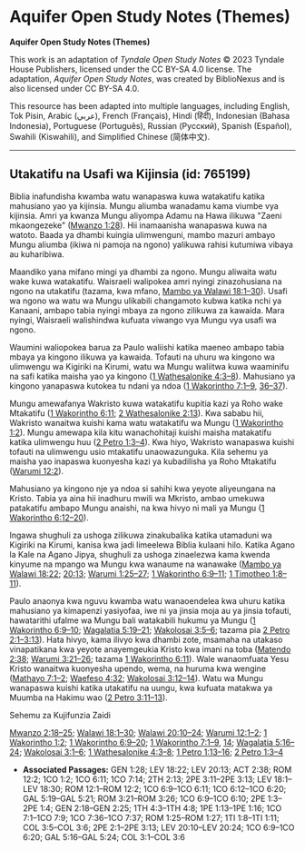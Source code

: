 # Aquifer Open Study Notes (Themes)

**Aquifer Open Study Notes (Themes)**

This work is an adaptation of *Tyndale Open Study Notes* © 2023 Tyndale House Publishers, licensed under the CC BY\-SA 4\.0 license. The adaptation, *Aquifer Open Study Notes*, was created by BiblioNexus and is also licensed under CC BY\-SA 4\.0\.

This resource has been adapted into multiple languages, including English, Tok Pisin, Arabic (عربي), French (Français), Hindi (हिंदी), Indonesian (Bahasa Indonesia), Portuguese (Português), Russian (Русский), Spanish (Español), Swahili (Kiswahili), and Simplified Chinese (简体中文).



--------------------------------

## Utakatifu na Usafi wa Kijinsia (id: 765199)

Biblia inafundisha kwamba watu wanapaswa kuwa watakatifu katika mahusiano yao ya kijinsia. Mungu aliumba wanadamu kama viumbe vya kijinsia. Amri ya kwanza Mungu aliyompa Adamu na Hawa ilikuwa "Zaeni mkaongezeke" ([Mwanzo 1:28](https://ref.ly/Gen1:28)). Hii inamaanisha wanapaswa kuwa na watoto. Baada ya dhambi kuingia ulimwenguni, mambo mazuri ambayo Mungu aliumba (ikiwa ni pamoja na ngono) yalikuwa rahisi kutumiwa vibaya au kuharibiwa.

Maandiko yana mifano mingi ya dhambi za ngono. Mungu aliwaita watu wake kuwa watakatifu. Waisraeli walipokea amri nyingi zinazohusiana na ngono na utakatifu (tazama, kwa mfano, [Mambo ya Walawi 18:1–30](https://ref.ly/Lev18:1-Lev18:30)). Usafi wa ngono wa watu wa Mungu ulikabili changamoto kubwa katika nchi ya Kanaani, ambapo tabia nyingi mbaya za ngono zilikuwa za kawaida. Mara nyingi, Waisraeli walishindwa kufuata viwango vya Mungu vya usafi wa ngono.

Waumini waliopokea barua za Paulo waliishi katika maeneo ambapo tabia mbaya ya kingono ilikuwa ya kawaida. Tofauti na uhuru wa kingono wa ulimwengu wa Kigiriki na Kirumi, watu wa Mungu waliitwa kuwa waaminifu na safi katika maisha yao ya kingono ([1 Wathesalonike 4:3–8](https://ref.ly/1Thess4:3-1Thess4:8)). Mahusiano ya kingono yanapaswa kutokea tu ndani ya ndoa ([1 Wakorintho 7:1–9](https://ref.ly/1Cor7:1-1Cor7:9), [36–37](https://ref.ly/1Cor7:36-1Cor7:37)).

Mungu amewafanya Wakristo kuwa watakatifu kupitia kazi ya Roho wake Mtakatifu ([1 Wakorintho 6:11](https://ref.ly/1Cor6:11); [2 Wathesalonike 2:13](https://ref.ly/2Thess2:13)). Kwa sababu hii, Wakristo wanaitwa kuishi kama watu watakatifu wa Mungu ([1 Wakorintho 1:2](https://ref.ly/1Cor1:2)). Mungu amewapa kila kitu wanachohitaji kuishi maisha matakatifu katika ulimwengu huu ([2 Petro 1:3–4](https://ref.ly/2Pet1:3-2Pet1:4)). Kwa hiyo, Wakristo wanapaswa kuishi tofauti na ulimwengu usio mtakatifu unaowazunguka. Kila sehemu ya maisha yao inapaswa kuonyesha kazi ya kubadilisha ya Roho Mtakatifu ([Warumi 12:2](https://ref.ly/Rom12:2)).

Mahusiano ya kingono nje ya ndoa si sahihi kwa yeyote aliyeungana na Kristo. Tabia ya aina hii inadhuru mwili wa Mkristo, ambao umekuwa patakatifu ambapo Mungu anaishi, na kwa hivyo ni mali ya Mungu ([1 Wakorintho 6:12–20](https://ref.ly/1Cor6:12-1Cor6:20)).

Ingawa shughuli za ushoga zilikuwa zinakubalika katika utamaduni wa Kigiriki na Kirumi, kanisa kwa jadi limeelewa Biblia kulaani hilo. Katika Agano la Kale na Agano Jipya, shughuli za ushoga zinaelezwa kama kwenda kinyume na mpango wa Mungu kwa wanaume na wanawake ([Mambo ya Walawi 18:22](https://ref.ly/Lev18:22); [20:13](https://ref.ly/Lev20:13); [Warumi 1:25–27](https://ref.ly/Rom1:25-Rom1:27); [1 Wakorintho 6:9–11](https://ref.ly/1Cor6:9-1Cor6:11); [1 Timotheo 1:8–11](https://ref.ly/1Tim1:8-1Tim1:11)).

Paulo anaonya kwa nguvu kwamba watu wanaoendelea kwa uhuru katika mahusiano ya kimapenzi yasiyofaa, iwe ni ya jinsia moja au ya jinsia tofauti, hawatarithi ufalme wa Mungu bali watakabili hukumu ya Mungu ([1 Wakorintho 6:9–10](https://ref.ly/1Cor6:9-1Cor6:10); [Wagalatia 5:19–21](https://ref.ly/Gal5:19-Gal5:21); [Wakolosai 3:5–6](https://ref.ly/Col3:5-Col3:6); tazama pia [2 Petro 2:1–3:13](https://ref.ly/2Pet2:1-2Pet3:13)). Hata hivyo, kama ilivyo kwa dhambi zote, msamaha na utakaso vinapatikana kwa yeyote anayemgeukia Kristo kwa imani na toba ([Matendo 2:38](https://ref.ly/Acts2:38); [Warumi 3:21–26](https://ref.ly/Rom3:21-Rom3:26); tazama [1 Wakorintho 6:11](https://ref.ly/1Cor6:11)). Wale wanaomfuata Yesu Kristo wanaitwa kuonyesha upendo, wema, na huruma kwa wengine ([Mathayo 7:1–2](https://ref.ly/Matt7:1-Matt7:2); [Waefeso 4:32](https://ref.ly/Eph4:32); [Wakolosai 3:12–14](https://ref.ly/Col3:12-Col3:14)). Watu wa Mungu wanapaswa kuishi katika utakatifu na uungu, kwa kufuata matakwa ya Muumba na Hakimu wao ([2 Petro 3:11–13](https://ref.ly/2Pet3:11-2Pet3:13)).

Sehemu za Kujifunzia Zaidi

[Mwanzo 2:18–25](https://ref.ly/Gen2:18-Gen2:25); [Walawi 18:1–30](https://ref.ly/Lev18:1-Lev18:30); [Walawi 20:10–24](https://ref.ly/Lev20:10-Lev20:24); [Warumi 12:1–2](https://ref.ly/Rom12:1-Rom12:2); [1 Wakorintho 1:2](https://ref.ly/1Cor1:2); [1 Wakorintho 6:9–20](https://ref.ly/1Cor6:9-1Cor6:20); [1 Wakorintho 7:1–9](https://ref.ly/1Cor7:1-1Cor7:9), [14](https://ref.ly/1Cor7:14); [Wagalatia 5:16–24](https://ref.ly/Gal5:16-Gal5:24); [Wakolosai 3:1–6](https://ref.ly/Col3:1-Col3:6); [1 Wathesalonike 4:3–8](https://ref.ly/1Thess4:3-1Thess4:8); [1 Petro 1:13–16](https://ref.ly/1Pet1:13-1Pet1:16); [2 Petro 1:3–4](https://ref.ly/2Pet1:3-2Pet1:4)

* **Associated Passages:** GEN 1:28; LEV 18:22; LEV 20:13; ACT 2:38; ROM 12:2; 1CO 1:2; 1CO 6:11; 1CO 7:14; 2TH 2:13; 2PE 3:11–2PE 3:13; LEV 18:1–LEV 18:30; ROM 12:1–ROM 12:2; 1CO 6:9–1CO 6:11; 1CO 6:12–1CO 6:20; GAL 5:19–GAL 5:21; ROM 3:21–ROM 3:26; 1CO 6:9–1CO 6:10; 2PE 1:3–2PE 1:4; GEN 2:18–GEN 2:25; 1TH 4:3–1TH 4:8; 1PE 1:13–1PE 1:16; 1CO 7:1–1CO 7:9; 1CO 7:36–1CO 7:37; ROM 1:25–ROM 1:27; 1TI 1:8–1TI 1:11; COL 3:5–COL 3:6; 2PE 2:1–2PE 3:13; LEV 20:10–LEV 20:24; 1CO 6:9–1CO 6:20; GAL 5:16–GAL 5:24; COL 3:1–COL 3:6

